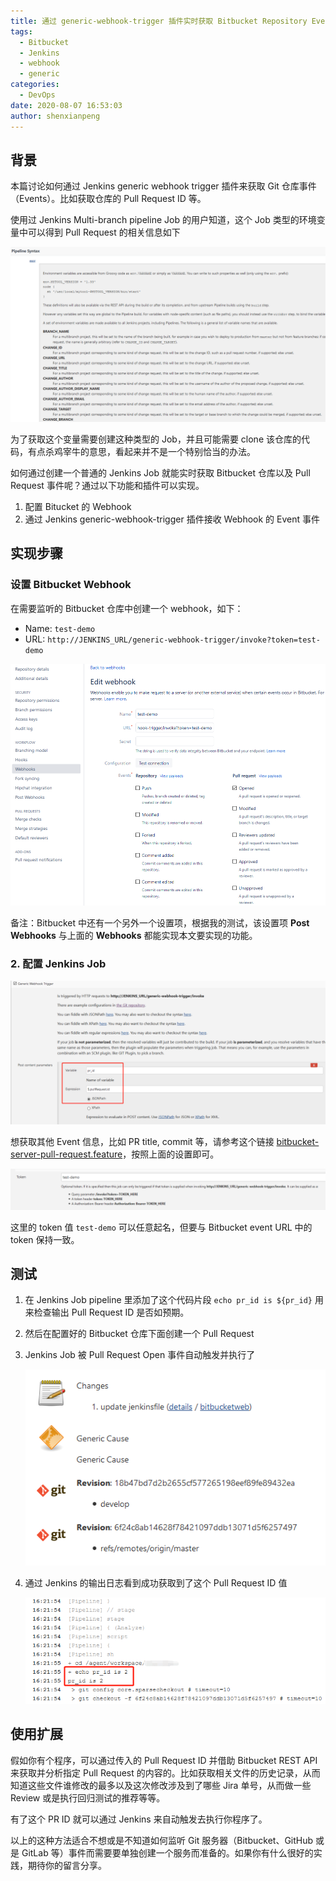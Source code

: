 ```yaml
---
title: 通过 generic-webhook-trigger 插件实时获取 Bitbucket Repository Events
tags:
  - Bitbucket
  - Jenkins
  - webhook
  - generic
categories:
  - DevOps
date: 2020-08-07 16:53:03
author: shenxianpeng
---
```


## 背景

本篇讨论如何通过 Jenkins generic webhook trigger 插件来获取 Git 仓库事件（Events）。比如获取仓库的 Pull Request ID 等。

使用过 Jenkins Multi-branch pipeline Job 的用户知道，这个 Job 类型的环境变量中可以得到 Pull Request 的相关信息如下

![Multi-branch pipeline Job 环境变量](bitbucket-pull-request-event/pull-request-env.png)

为了获取这个变量需要创建这种类型的 Job，并且可能需要 clone 该仓库的代码，有点杀鸡宰牛的意思，看起来并不是一个特别恰当的办法。

如何通过创建一个普通的 Jenkins Job 就能实时获取 Bitbucket 仓库以及 Pull Request 事件呢？通过以下功能和插件可以实现。

1. 配置 Bitucket 的 Webhook
2. 通过 Jenkins generic-webhook-trigger 插件接收 Webhook 的 Event 事件

## 实现步骤

### 设置 Bitbucket Webhook

在需要监听的 Bitbucket 仓库中创建一个 webhook，如下：

* Name: `test-demo`
* URL: `http://JENKINS_URL/generic-webhook-trigger/invoke?token=test-demo`

![创建一个 webhook](bitbucket-pull-request-event/webhook.png)

备注：Bitbucket 中还有一个另外一个设置项，根据我的测试，该设置项 **Post Webhooks** 与上面的 **Webhooks** 都能实现本文要实现的功能。

### 2. 配置 Jenkins Job

![配置 Jenkins: 获取 Pull Request ID](bitbucket-pull-request-event/generic-config.png)

想获取其他 Event 信息，比如 PR title, commit 等，请参考这个链接 [bitbucket-server-pull-request.feature](https://github.com/jenkinsci/generic-webhook-trigger-plugin/blob/master/src/test/resources/org/jenkinsci/plugins/gwt/bdd/bitbucket-server/bitbucket-server-pull-request.feature)，按照上面的设置即可。

![配置 Jenkins: token](bitbucket-pull-request-event/generic-config-token.png)

这里的 token 值 `test-demo` 可以任意起名，但要与 Bitbucket event URL 中的 token 保持一致。

## 测试

1. 在 Jenkins Job pipeline 里添加了这个代码片段 `echo pr_id is ${pr_id}` 用来检查输出 Pull Request ID 是否如预期。

2. 然后在配置好的 Bitbucket 仓库下面创建一个 Pull Request

3. Jenkins Job 被 Pull Request Open 事件自动触发并执行了

    ![Jenkins 通过事件别自动执行](bitbucket-pull-request-event/auto-trigger-jenkins.png)

4. 通过 Jenkins 的输出日志看到成功获取到了这个 Pull Request ID 值

    ![获取到了 Pull Request ID](bitbucket-pull-request-event/pull-request-id.png)


## 使用扩展

假如你有个程序，可以通过传入的 Pull Request ID 并借助 Bitbucket REST API 来获取并分析指定 Pull Request 的内容的。比如获取相关文件的历史记录，从而知道这些文件谁修改的最多以及这次修改涉及到了哪些 Jira 单号，从而做一些 Review 或是执行回归测试的推荐等等。

有了这个 PR ID 就可以通过 Jenkins 来自动触发去执行你程序了。

以上的这种方法适合不想或是不知道如何监听 Git 服务器（Bitbucket、GitHub 或是 GitLab 等）事件而需要要单独创建一个服务而准备的。如果你有什么很好的实践，期待你的留言分享。
